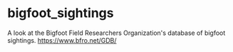 # bigfoot_sightings
A look at the Bigfoot Field Researchers Organization's database of bigfoot sightings. https://www.bfro.net/GDB/

